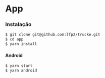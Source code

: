 # App

### Instalação

```sh
$ git clone git@github.com:lfp2/trucke.git
$ cd app
$ yarn install
```

#### Android

```sh
$ yarn start
$ yarn android
```

